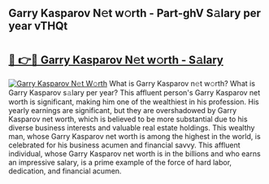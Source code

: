 ## Garry Kasparov N𝚎t w𝚘rth - Part-ghV S𝚊lary per year vTHQt

# <h2><a href="http://gc4b9ki.nevu.top/?p=Garry+Kasparov">🔗 👉🔴 Garry Kasparov N𝚎t w𝚘rth - S𝚊lary</a></h2>

[![Garry Kasparov N𝚎t W𝚘rth](https://i.imgur.com/Oavwk0R.jpeg)](http://gc4b9ki.nevu.top/?p=Garry+Kasparov)
What is Garry Kasparov n𝚎t w𝚘rth? What is Garry Kasparov s𝚊lary per year?
This affluent person's Garry Kasparov net worth is significant, making him one of the wealthiest in his profession. His yearly earnings are significant, but they are overshadowed by Garry Kasparov net worth, which is believed to be more substantial due to his diverse business interests and valuable real estate holdings. This wealthy man, whose Garry Kasparov net worth is among the highest in the world, is celebrated for his business acumen and financial savvy. This affluent individual, whose Garry Kasparov net worth is in the billions and who earns an impressive salary, is a prime example of the force of hard labor, dedication, and financial acumen.
